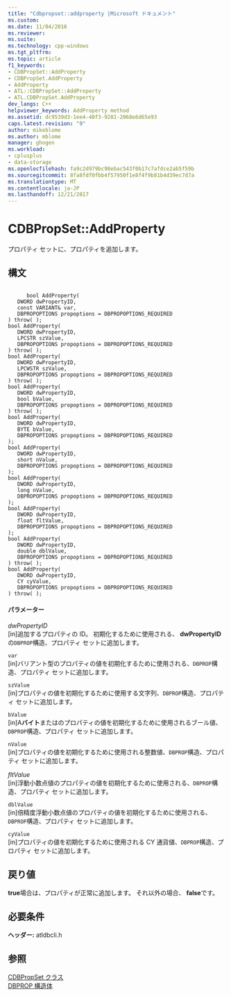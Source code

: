 ```yaml
---
title: "Cdbpropset::addproperty |Microsoft ドキュメント"
ms.custom: 
ms.date: 11/04/2016
ms.reviewer: 
ms.suite: 
ms.technology: cpp-windows
ms.tgt_pltfrm: 
ms.topic: article
f1_keywords:
- CDBPropSet::AddProperty
- CDBPropSet.AddProperty
- AddProperty
- ATL::CDBPropSet::AddProperty
- ATL.CDBPropSet.AddProperty
dev_langs: C++
helpviewer_keywords: AddProperty method
ms.assetid: dc9539d3-1ee4-40f3-9281-2068e6d65e93
caps.latest.revision: "9"
author: mikeblome
ms.author: mblome
manager: ghogen
ms.workload:
- cplusplus
- data-storage
ms.openlocfilehash: fa9c2d979bc98ebac543f0b17c7afdce2ab5f59b
ms.sourcegitcommit: 8fa8fdf0fbb4f57950f1e8f4f9b81b4d39ec7d7a
ms.translationtype: MT
ms.contentlocale: ja-JP
ms.lasthandoff: 12/21/2017
---
```

# <a name="cdbpropsetaddproperty"></a>CDBPropSet::AddProperty
プロパティ セットに、プロパティを追加します。  
  
## <a name="syntax"></a>構文  
  
```  
  
      bool AddProperty(   
   DWORD dwPropertyID,   
   const VARIANT& var,   
   DBPROPOPTIONS propoptions = DBPROPOPTIONS_REQUIRED    
) throw( );  
bool AddProperty(  
   DWORD dwPropertyID,  
   LPCSTR szValue,  
   DBPROPOPTIONS propoptions = DBPROPOPTIONS_REQUIRED    
) throw( );  
bool AddProperty(  
   DWORD dwPropertyID,  
   LPCWSTR szValue,   
   DBPROPOPTIONS propoptions = DBPROPOPTIONS_REQUIRED    
) throw( );  
bool AddProperty(  
   DWORD dwPropertyID,  
   bool bValue,  
   DBPROPOPTIONS propoptions = DBPROPOPTIONS_REQUIRED    
) throw( );  
bool AddProperty(  
   DWORD dwPropertyID,  
   BYTE bValue,  
   DBPROPOPTIONS propoptions = DBPROPOPTIONS_REQUIRED    
);  
bool AddProperty(  
   DWORD dwPropertyID,  
   short nValue,  
   DBPROPOPTIONS propoptions = DBPROPOPTIONS_REQUIRED    
);  
bool AddProperty(  
   DWORD dwPropertyID,  
   long nValue,  
   DBPROPOPTIONS propoptions = DBPROPOPTIONS_REQUIRED    
);  
bool AddProperty(  
   DWORD dwPropertyID,  
   float fltValue,  
   DBPROPOPTIONS propoptions = DBPROPOPTIONS_REQUIRED    
);  
bool AddProperty(  
   DWORD dwPropertyID,  
   double dblValue,  
   DBPROPOPTIONS propoptions = DBPROPOPTIONS_REQUIRED    
) throw( );  
bool AddProperty(  
   DWORD dwPropertyID,  
   CY cyValue,  
   DBPROPOPTIONS propoptions = DBPROPOPTIONS_REQUIRED    
) throw( );  
```  
  
#### <a name="parameters"></a>パラメーター  
 *dwPropertyID*  
 [in]追加するプロパティの ID。 初期化するために使用される、 **dwPropertyID**の`DBPROP`構造、プロパティ セットに追加します。  
  
 `var`  
 [in]バリアント型のプロパティの値を初期化するために使用される、`DBPROP`構造、プロパティ セットに追加します。  
  
 `szValue`  
 [in]プロパティの値を初期化するために使用する文字列、`DBPROP`構造、プロパティ セットに追加します。  
  
 `bValue`  
 [in]A**バイト**またはのプロパティの値を初期化するために使用されるブール値、`DBPROP`構造、プロパティ セットに追加します。  
  
 `nValue`  
 [in]プロパティの値を初期化するために使用される整数値、`DBPROP`構造、プロパティ セットに追加します。  
  
 *fltValue*  
 [in]浮動小数点値のプロパティの値を初期化するために使用される、`DBPROP`構造、プロパティ セットに追加します。  
  
 `dblValue`  
 [in]倍精度浮動小数点値のプロパティの値を初期化するために使用される、`DBPROP`構造、プロパティ セットに追加します。  
  
 `cyValue`  
 [in]プロパティの値を初期化するために使用される CY 通貨値、`DBPROP`構造、プロパティ セットに追加します。  
  
## <a name="return-value"></a>戻り値  
 **true**場合は、プロパティが正常に追加します。 それ以外の場合、 **false**です。  
  
## <a name="requirements"></a>必要条件  
 **ヘッダー:** atldbcli.h  
  
## <a name="see-also"></a>参照  
 [CDBPropSet クラス](../../data/oledb/cdbpropset-class.md)   
 [DBPROP 構造体](https://msdn.microsoft.com/en-us/library/ms717970.aspx)